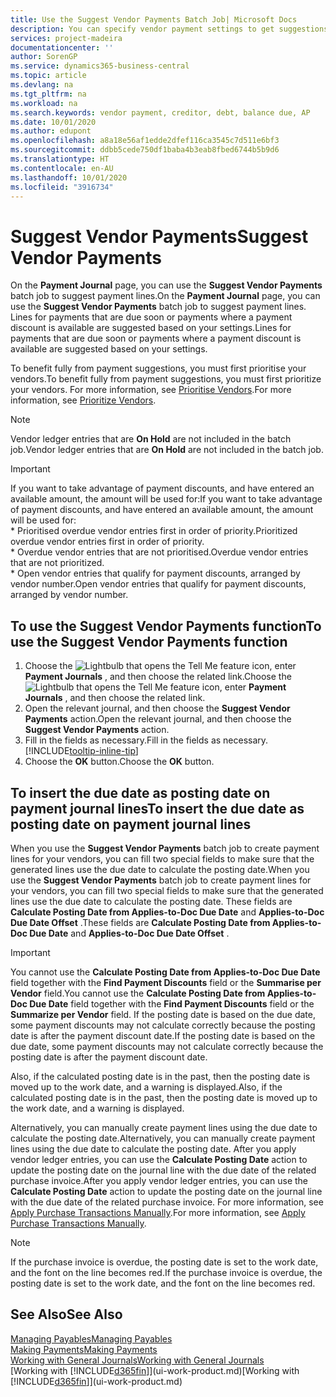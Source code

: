 ```yaml
---
title: Use the Suggest Vendor Payments Batch Job| Microsoft Docs
description: You can specify vendor payment settings to get suggestions or proposals for payments that are due soon or where a discount is available.
services: project-madeira
documentationcenter: ''
author: SorenGP
ms.service: dynamics365-business-central
ms.topic: article
ms.devlang: na
ms.tgt_pltfrm: na
ms.workload: na
ms.search.keywords: vendor payment, creditor, debt, balance due, AP
ms.date: 10/01/2020
ms.author: edupont
ms.openlocfilehash: a8a18e56af1edde2dfef116ca3545c7d511e6bf3
ms.sourcegitcommit: ddbb5cede750df1baba4b3eab8fbed6744b5b9d6
ms.translationtype: HT
ms.contentlocale: en-AU
ms.lasthandoff: 10/01/2020
ms.locfileid: "3916734"
---
```

# <a name="suggest-vendor-payments"></a><span data-ttu-id="d3057-103">Suggest Vendor Payments</span><span class="sxs-lookup"><span data-stu-id="d3057-103">Suggest Vendor Payments</span></span>
<span data-ttu-id="d3057-104">On the **Payment Journal** page, you can use the **Suggest Vendor Payments** batch job to suggest payment lines.</span><span class="sxs-lookup"><span data-stu-id="d3057-104">On the **Payment Journal** page, you can use the **Suggest Vendor Payments** batch job to suggest payment lines.</span></span> <span data-ttu-id="d3057-105">Lines for payments that are due soon or payments where a payment discount is available are suggested based on your settings.</span><span class="sxs-lookup"><span data-stu-id="d3057-105">Lines for payments that are due soon or payments where a payment discount is available are suggested based on your settings.</span></span>

<span data-ttu-id="d3057-106">To benefit fully from payment suggestions, you must first prioritise your vendors.</span><span class="sxs-lookup"><span data-stu-id="d3057-106">To benefit fully from payment suggestions, you must first prioritize your vendors.</span></span> <span data-ttu-id="d3057-107">For more information, see [Prioritise Vendors](purchasing-how-prioritize-vendors.md).</span><span class="sxs-lookup"><span data-stu-id="d3057-107">For more information, see [Prioritize Vendors](purchasing-how-prioritize-vendors.md).</span></span>  

> [!NOTE]  
> <span data-ttu-id="d3057-108">Vendor ledger entries that are **On Hold** are not included in the batch job.</span><span class="sxs-lookup"><span data-stu-id="d3057-108">Vendor ledger entries that are **On Hold** are not included in the batch job.</span></span>  

> [!IMPORTANT]  
>   <span data-ttu-id="d3057-109">If you want to take advantage of payment discounts, and have entered an available amount, the amount will be used for:</span><span class="sxs-lookup"><span data-stu-id="d3057-109">If you want to take advantage of payment discounts, and have entered an available amount, the amount will be used for:</span></span>  
    * <span data-ttu-id="d3057-110">Prioritised overdue vendor entries first in order of priority.</span><span class="sxs-lookup"><span data-stu-id="d3057-110">Prioritized overdue vendor entries first in order of priority.</span></span>   
    * <span data-ttu-id="d3057-111">Overdue vendor entries that are not prioritised.</span><span class="sxs-lookup"><span data-stu-id="d3057-111">Overdue vendor entries that are not prioritized.</span></span>  
    * <span data-ttu-id="d3057-112">Open vendor entries that qualify for payment discounts, arranged by vendor number.</span><span class="sxs-lookup"><span data-stu-id="d3057-112">Open vendor entries that qualify for payment discounts, arranged by vendor number.</span></span>  

## <a name="to-use-the-suggest-vendor-payments-function"></a><span data-ttu-id="d3057-113">To use the Suggest Vendor Payments function</span><span class="sxs-lookup"><span data-stu-id="d3057-113">To use the Suggest Vendor Payments function</span></span>
1. <span data-ttu-id="d3057-114">Choose the ![Lightbulb that opens the Tell Me feature](media/ui-search/search_small.png "Tell me what you want to do") icon, enter **Payment Journals** , and then choose the related link.</span><span class="sxs-lookup"><span data-stu-id="d3057-114">Choose the ![Lightbulb that opens the Tell Me feature](media/ui-search/search_small.png "Tell me what you want to do") icon, enter **Payment Journals** , and then choose the related link.</span></span>  
2. <span data-ttu-id="d3057-115">Open the relevant journal, and then choose the **Suggest Vendor Payments** action.</span><span class="sxs-lookup"><span data-stu-id="d3057-115">Open the relevant journal, and then choose the **Suggest Vendor Payments** action.</span></span>  
3. <span data-ttu-id="d3057-116">Fill in the fields as necessary.</span><span class="sxs-lookup"><span data-stu-id="d3057-116">Fill in the fields as necessary.</span></span> [!INCLUDE[tooltip-inline-tip](includes/tooltip-inline-tip_md.md)]  
4. <span data-ttu-id="d3057-117">Choose the **OK** button.</span><span class="sxs-lookup"><span data-stu-id="d3057-117">Choose the **OK** button.</span></span>  

## <a name="to-insert-the-due-date-as-posting-date-on-payment-journal-lines"></a><span data-ttu-id="d3057-118">To insert the due date as posting date on payment journal lines</span><span class="sxs-lookup"><span data-stu-id="d3057-118">To insert the due date as posting date on payment journal lines</span></span>
<span data-ttu-id="d3057-119">When you use the **Suggest Vendor Payments** batch job to create payment lines for your vendors, you can fill two special fields to make sure that the generated lines use the due date to calculate the posting date.</span><span class="sxs-lookup"><span data-stu-id="d3057-119">When you use the **Suggest Vendor Payments** batch job to create payment lines for your vendors, you can fill two special fields to make sure that the generated lines use the due date to calculate the posting date.</span></span> <span data-ttu-id="d3057-120">These fields are **Calculate Posting Date from Applies-to-Doc Due Date** and **Applies-to-Doc Due Date Offset** .</span><span class="sxs-lookup"><span data-stu-id="d3057-120">These fields are **Calculate Posting Date from Applies-to-Doc Due Date** and **Applies-to-Doc Due Date Offset** .</span></span>  

> [!IMPORTANT]  
>   <span data-ttu-id="d3057-121">You cannot use the **Calculate Posting Date from Applies-to-Doc Due Date** field together with the **Find Payment Discounts** field or the **Summarise per Vendor** field.</span><span class="sxs-lookup"><span data-stu-id="d3057-121">You cannot use the **Calculate Posting Date from Applies-to-Doc Due Date** field together with the **Find Payment Discounts** field or the **Summarize per Vendor** field.</span></span> <span data-ttu-id="d3057-122">If the posting date is based on the due date, some payment discounts may not calculate correctly because the posting date is after the payment discount date.</span><span class="sxs-lookup"><span data-stu-id="d3057-122">If the posting date is based on the due date, some payment discounts may not calculate correctly because the posting date is after the payment discount date.</span></span>  

<span data-ttu-id="d3057-123">Also, if the calculated posting date is in the past, then the posting date is moved up to the work date, and a warning is displayed.</span><span class="sxs-lookup"><span data-stu-id="d3057-123">Also, if the calculated posting date is in the past, then the posting date is moved up to the work date, and a warning is displayed.</span></span>  

<span data-ttu-id="d3057-124">Alternatively, you can manually create payment lines using the due date to calculate the posting date.</span><span class="sxs-lookup"><span data-stu-id="d3057-124">Alternatively, you can manually create payment lines using the due date to calculate the posting date.</span></span> <span data-ttu-id="d3057-125">After you apply vendor ledger entries, you can use the **Calculate Posting Date** action to update the posting date on the journal line with the due date of the related purchase invoice.</span><span class="sxs-lookup"><span data-stu-id="d3057-125">After you apply vendor ledger entries, you can use the **Calculate Posting Date** action to update the posting date on the journal line with the due date of the related purchase invoice.</span></span> <span data-ttu-id="d3057-126">For more information, see [Apply Purchase Transactions Manually](payables-how-apply-purchase-transactions-manually.md).</span><span class="sxs-lookup"><span data-stu-id="d3057-126">For more information, see [Apply Purchase Transactions Manually](payables-how-apply-purchase-transactions-manually.md).</span></span>  

> [!NOTE]  
>   <span data-ttu-id="d3057-127">If the purchase invoice is overdue, the posting date is set to the work date, and the font on the line becomes red.</span><span class="sxs-lookup"><span data-stu-id="d3057-127">If the purchase invoice is overdue, the posting date is set to the work date, and the font on the line becomes red.</span></span>  

## <a name="see-also"></a><span data-ttu-id="d3057-128">See Also</span><span class="sxs-lookup"><span data-stu-id="d3057-128">See Also</span></span>
[<span data-ttu-id="d3057-129">Managing Payables</span><span class="sxs-lookup"><span data-stu-id="d3057-129">Managing Payables</span></span>](payables-manage-payables.md)  
[<span data-ttu-id="d3057-130">Making Payments</span><span class="sxs-lookup"><span data-stu-id="d3057-130">Making Payments</span></span>](payables-make-payments.md)  
[<span data-ttu-id="d3057-131">Working with General Journals</span><span class="sxs-lookup"><span data-stu-id="d3057-131">Working with General Journals</span></span>](ui-work-general-journals.md)  
<span data-ttu-id="d3057-132">[Working with [!INCLUDE[d365fin](includes/d365fin_md.md)]](ui-work-product.md)</span><span class="sxs-lookup"><span data-stu-id="d3057-132">[Working with [!INCLUDE[d365fin](includes/d365fin_md.md)]](ui-work-product.md)</span></span>  
